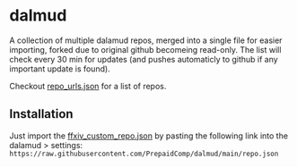 # dalmud
A collection of multiple dalamud repos, merged into a single file for easier importing, forked due to original github becomeing read-only.
The list will check every 30 min for updates (and pushes automaticly to github if any important update is found).



Checkout [repo_urls.json](https://github.com/PrepaidComp/dalmud/main/repo_urls.json) for a list of repos.

## Installation

Just import the [ffxiv_custom_repo.json](https://github.com/PrepaidComp/dalmud/main/repo.json) by pasting the following link into the dalamud > settings: `https://raw.githubusercontent.com/PrepaidComp/dalmud/main/repo.json`
